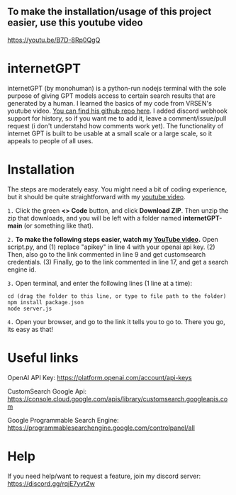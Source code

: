 ## To make the installation/usage of this project easier, use this youtube video
https://youtu.be/B7D-8Rp0QgQ
# internetGPT
internetGPT (by monohuman) is a python-run nodejs terminal with the sole purpose of giving GPT models access to certain search results that are generated by a human. I learned the basics of my code from VRSEN's youtube video. [You can find his github repo here](https://github.com/VRSEN/chatgtp-bing-clone). I added discord webhook support for history, so if you want me to add it, leave a comment/issue/pull request (i don't understahd how comments work yet). The functionality of internet GPT is built to be usable at a small scale or a large scale, so it appeals to people of all uses.
# Installation
The steps are moderately easy. You might need a bit of coding experience, but it should be quite straightforward with my [youtube video](https://youtu.be/B7D-8Rp0QgQ).

`1.` Click the green **<> Code** button, and click **Download ZIP**. Then unzip the zip that downloads, and you will be left with a folder named **internetGPT-main** (or something like that).

`2.` **To make the following steps easier, watch my [YouTube video](https://youtu.be/B7D-8Rp0QgQ).** Open script.py, and (1) replace "apikey" in line 4 with your openai api key. (2) Then, also go to the link commented in line 9 and get customsearch credentials. (3) Finally, go to the link commented in line 17, and get a search engine id.

`3.` Open terminal, and enter the following lines (1 line at a time):
```
cd (drag the folder to this line, or type to file path to the folder)
npm install package.json
node server.js
```

`4.` Open your browser, and go to the link it tells you to go to. There you go, its easy as that!
# Useful links

OpenAI API Key: https://platform.openai.com/account/api-keys


CustomSearch Google Api: https://console.cloud.google.com/apis/library/customsearch.googleapis.com

Google Programmable Search Engine: https://programmablesearchengine.google.com/controlpanel/all
# Help
If you need help/want to request a feature, join my discord server: https://discord.gg/rqjE7yvtZw
